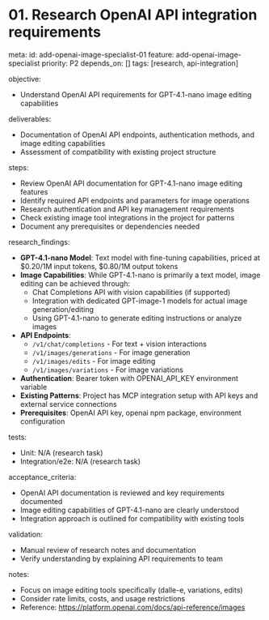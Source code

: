 # 01. Research OpenAI API integration requirements

meta:
id: add-openai-image-specialist-01
feature: add-openai-image-specialist
priority: P2
depends_on: []
tags: [research, api-integration]

objective:

- Understand OpenAI API requirements for GPT-4.1-nano image editing capabilities

deliverables:

- Documentation of OpenAI API endpoints, authentication methods, and image editing capabilities
- Assessment of compatibility with existing project structure

steps:

- Review OpenAI API documentation for GPT-4.1-nano image editing features
- Identify required API endpoints and parameters for image operations
- Research authentication and API key management requirements
- Check existing image tool integrations in the project for patterns
- Document any prerequisites or dependencies needed

research_findings:

- **GPT-4.1-nano Model**: Text model with fine-tuning capabilities, priced at $0.20/1M input tokens, $0.80/1M output tokens
- **Image Capabilities**: While GPT-4.1-nano is primarily a text model, image editing can be achieved through:
  - Chat Completions API with vision capabilities (if supported)
  - Integration with dedicated GPT-image-1 models for actual image generation/editing
  - Using GPT-4.1-nano to generate editing instructions or analyze images
- **API Endpoints**:
  - `/v1/chat/completions` - For text + vision interactions
  - `/v1/images/generations` - For image generation
  - `/v1/images/edits` - For image editing
  - `/v1/images/variations` - For image variations
- **Authentication**: Bearer token with OPENAI_API_KEY environment variable
- **Existing Patterns**: Project has MCP integration setup with API keys and external service connections
- **Prerequisites**: OpenAI API key, openai npm package, environment configuration

tests:

- Unit: N/A (research task)
- Integration/e2e: N/A (research task)

acceptance_criteria:

- OpenAI API documentation is reviewed and key requirements documented
- Image editing capabilities of GPT-4.1-nano are clearly understood
- Integration approach is outlined for compatibility with existing tools

validation:

- Manual review of research notes and documentation
- Verify understanding by explaining API requirements to team

notes:

- Focus on image editing tools specifically (dalle-e, variations, edits)
- Consider rate limits, costs, and usage restrictions
- Reference: https://platform.openai.com/docs/api-reference/images
